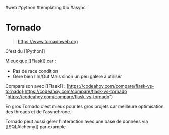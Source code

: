 #web #python #templating #io #async
# Tornado
> https://www.tornadoweb.org

C'est du [[Python]]

Mieux que [[Flask]] car :
* Pas de race condition
* Gere bien l'In/Out
Mais sinon un peu galere a utiliser

Comparaison avec [[Flask]] : [https://codeahoy.com/compare/flask-vs-tornado](https://codeahoy.com/compare/flask-vs-tornado "https://codeahoy.com/compare/flask-vs-tornado")

En gros Tornado c'est mieux pour les gros projets car meilleure optimisation des threads et de l'asynchrone.

Tornado peut aussi gérer l'interaction avec une base de données via [[SQLAlchemy]] par example